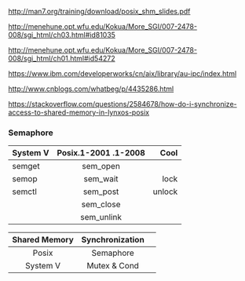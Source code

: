 http://man7.org/training/download/posix_shm_slides.pdf

http://menehune.opt.wfu.edu/Kokua/More_SGI/007-2478-008/sgi_html/ch03.html#id81035

http://menehune.opt.wfu.edu/Kokua/More_SGI/007-2478-008/sgi_html/ch01.html#id54272

https://www.ibm.com/developerworks/cn/aix/library/au-ipc/index.html

http://www.cnblogs.com/whatbeg/p/4435286.html   

https://stackoverflow.com/questions/2584678/how-do-i-synchronize-access-to-shared-memory-in-lynxos-posix


### Semaphore 
| System V      | Posix.1-2001 .1-2008  | Cool  |
| ------------- |:---------------------:| -----:|
| semget        | sem_open              |       |
| semop         | sem_wait              | lock  |
| semctl        | sem_post              | unlock|
|               | sem_close             |       |
|               | sem_unlink            |       |


| Shared Memory | Synchronization |              |
|:-------------:|:---------------:|-------------:|
|  Posix        |   Semaphore     |              |
|  System V     |   Mutex & Cond  |              |

